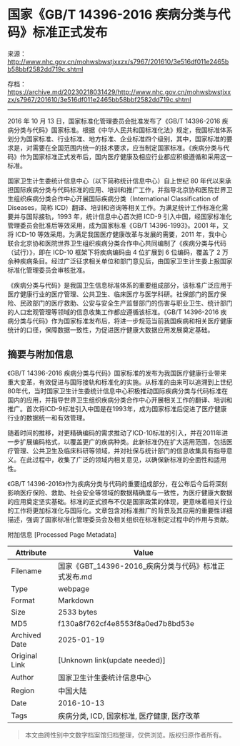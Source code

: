 # 国家《GB/T 14396-2016 疾病分类与代码》标准正式发布

来源：<http://www.nhc.gov.cn/mohwsbwstjxxzx/s7967/201610/3e516df011e2465bb58bbf2582dd719c.shtml>

存档：<https://archive.md/20230218031429/http://www.nhc.gov.cn/mohwsbwstjxxzx/s7967/201610/3e516df011e2465bb58bbf2582dd719c.shtml>

---

2016 年 10 月 13 日，国家标准化管理委员会批准发布了《GB/T 14396-2016 疾病分类与代码》国家标准。根据《中华人民共和国标准化法》规定，我国标准体系划分为国家标准、行业标准、地方标准、企业标准四个级别，其中，国家标准的要求是，对需要在全国范围内统一的技术要求，应当制定国家标准。《疾病分类与代码》作为国家标准正式发布后，国内医疗健康及相应行业都应积极遵循和采用这一标准。

国家卫生计生委统计信息中心（以下简称统计信息中心）自上世纪 80 年代以来承担国际疾病分类与代码标准的应用、培训和推广工作，并指导北京协和医院世界卫生组织疾病分类合作中心开展国际疾病分类（International Classification of Diseases，简称 ICD）翻译、培训和咨询等相关工作。为满足统计工作标准化需要并与国际接轨，1993 年，统计信息中心首次把 ICD-9 引入中国，经国家标准化管理委员会批准后等效采用，成为国家标准《GB/T 14396-1993》。2001 年，又将 ICD-10 等效采用。为满足我国医疗健康改革与发展的需要，2011 年，我中心联合北京协和医院世界卫生组织疾病分类合作中心共同编制了《疾病分类与代码（试行）》，即在 ICD-10 框架下将疾病编码由 4 位扩展到 6 位编码，覆盖了 2 万余种疾病条目。经过广泛征求相关单位和部门意见后，由国家卫生计生委上报国家标准化管理委员会审核批准。

《疾病分类与代码》是我国卫生信息标准体系的重要组成部分，该标准广泛应用于医疗健康行业的医疗管理、公共卫生、临床医疗与医学科研。社保部门的医疗保险、民政部门的医疗救助、公安与安全生产监督部门的伤害与职业卫生、统计部门的人口宏观管理等领域的信息收集工作都应遵循该标准。《GB/T 14396-2016 疾病分类与代码》作为国家标准发布后，将进一步规范当前我国疾病和相关医疗健康统计的口径，保障数据一致性，为促进医疗健康大数据应用发展奠定基础。


## 摘要与附加信息

<!-- tcd_abstract -->
《GB/T 14396-2016 疾病分类与代码》国家标准的发布为我国医疗健康行业带来重大变革，有效促进与国际接轨和标准化的实施。从标准的由来可以追溯到上世纪80年代，当时国家卫生计生委统计信息中心积极推动国际疾病分类与代码标准在国内的应用，并指导世界卫生组织疾病分类合作中心开展相关工作的翻译、培训和推广。首次将ICD-9标准引入中国是在1993年，成为国家标准后促进了医疗健康行业的数据统一和有效管理。

随着时间的推移，对更精确编码的需求推动了ICD-10标准的引入，并在2011年进一步扩展编码格式，以覆盖更广的疾病种类。此新标准仍在扩大适用范围，包括医疗管理、公共卫生及临床科研等领域，并对社保与统计部门的信息收集具有指导意义。在此过程中，收集了广泛的领域内相关意见，以确保新标准的全面性和适用性。

《GB/T 14396-2016》作为疾病分类与代码的重要组成部分，在公布后今后将深刻影响医疗保险、救助、社会安全等领域的数据精确度与一致性，为医疗健康大数据的应用奠定坚实基础。标准的正式颁布不仅是国家政策的体现，更意味着相关行业的工作将更加标准化与国际化。文章包含对标准推广的背景及其应用的重要性详细描述，强调了国家标准化管理委员会及相关组织在标准制定过程中的作用与贡献。
<!-- tcd_abstract_end -->

附加信息 [Processed Page Metadata]

| Attribute       | Value                                  |
|-----------------|----------------------------------------|
| Filename        | 国家《GBT_14396-2016_疾病分类与代码》标准正式发布.md                             |
| Type            | webpage                                 |
| Format          | Markdown                               |
| Size            | 2533 bytes                           |
| MD5             | f130a8f762cf4e8553f8a0ed7b8bd53e                                  |
| Archived Date   | 2025-01-19                             |
| Original Link   | [Unknown link(update needed)]                         |
| Author          | 国家卫生计生委统计信息中心                              |
| Region          | 中国大陆                              |
| Date            | 2016-10-13                                 |
| Tags            | 疾病分类, ICD, 国家标准, 医疗健康, 医疗改革                                 |
>
> 本文由跨性别中文数字档案馆归档整理，仅供浏览。版权归原作者所有。
>
